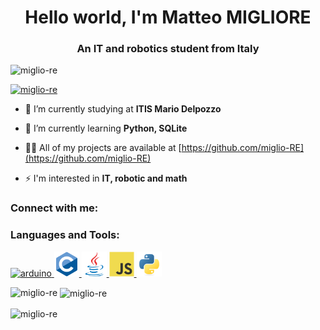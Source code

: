 <h1 align="center">Hello world, I'm Matteo MIGLIORE</h1>
<h3 align="center">An IT and robotics student from Italy</h3>

<p align="left"> <img src="https://komarev.com/ghpvc/?username=miglio-re&label=Profile%20views&color=0e75b6&style=flat" alt="miglio-re" /> </p>

<p align="left"> <a href="https://github.com/ryo-ma/github-profile-trophy"><img src="https://github-profile-trophy.vercel.app/?username=miglio-re" alt="miglio-re" /></a> </p>

- 🔭 I’m currently studying at **ITIS Mario Delpozzo**

- 🌱 I’m currently learning **Python, SQLite**

- 👨‍💻 All of my projects are available at [https://github.com/miglio-RE](https://github.com/miglio-RE)

- ⚡ I'm interested in **IT, robotic and math**

<h3 align="left">Connect with me:</h3>
<p align="left">
</p>

<h3 align="left">Languages and Tools:</h3>
<p align="left"> <a href="https://www.arduino.cc/" target="_blank" rel="noreferrer"> <img src="https://cdn.worldvectorlogo.com/logos/arduino-1.svg" alt="arduino" width="40" height="40"/> </a> <a href="https://www.cprogramming.com/" target="_blank" rel="noreferrer"> <img src="https://raw.githubusercontent.com/devicons/devicon/master/icons/c/c-original.svg" alt="c" width="40" height="40"/> </a> <a href="https://www.java.com" target="_blank" rel="noreferrer"> <img src="https://raw.githubusercontent.com/devicons/devicon/master/icons/java/java-original.svg" alt="java" width="40" height="40"/> </a> <a href="https://developer.mozilla.org/en-US/docs/Web/JavaScript" target="_blank" rel="noreferrer"> <img src="https://raw.githubusercontent.com/devicons/devicon/master/icons/javascript/javascript-original.svg" alt="javascript" width="40" height="40"/> </a> <a href="https://www.python.org" target="_blank" rel="noreferrer"> <img src="https://raw.githubusercontent.com/devicons/devicon/master/icons/python/python-original.svg" alt="python" width="40" height="40"/> </a> </p>

<p><img align="left" src="https://github-readme-stats.vercel.app/api/top-langs?username=miglio-re&show_icons=true&locale=en&layout=compact" alt="miglio-re" /></p>

<p>&nbsp;<img align="center" src="https://github-readme-stats.vercel.app/api?username=miglio-re&show_icons=true&locale=en" alt="miglio-re" /></p>

<p><img align="center" src="https://github-readme-streak-stats.herokuapp.com/?user=miglio-re&" alt="miglio-re" /></p>
